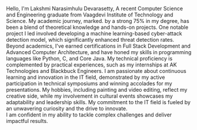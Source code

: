 Hello, I'm Lakshmi Narasimhulu Devarasetty,
A recent Computer Science and Engineering graduate from Vaagdevi Institute of Technology and Science.
My academic journey, marked. by a strong 75% in my degree, has been a blend of theoretical knowledge and hands-on projects. 
One notable project I led involved developing a machine learning-based cyber-attack detection model, which significantly enhanced threat detection rates.
Beyond academics, I've earned certifications in Full Stack Development and Advanced Computer Architecture, and have honed my skills in programming languages like Python, C, and Core Java. 
My technical proficiency is complemented by practical experiences, such as my internships at AK Technologies and Blackbuck Engineers.
I am passionate about continuous learning and innovation in the IT field, demonstrated by my active participation in technical symposiums and winning accolades for my presentations. 
My hobbies, including painting and video editing, reflect my creative side, while my involvement in cultural events showcases my adaptability and leadership skills.
My commitment to the IT field is fueled by an unwavering curiosity and the drive to innovate.  
I am confident in my ability to tackle complex challenges and deliver impactful results.

